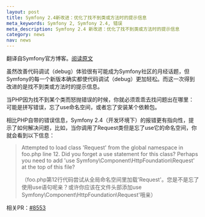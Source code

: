 ```yaml
---
layout: post
title: Symfony 2.4新改进：优化了找不到类或方法时的提示信息
meta_keywords: Symfony 2, Symfony 2.4, 错误
meta_description: Symfony 2.4 新改进：优化了找不到类或方法时的提示信息
category: news
nav: news
---
```


翻译自Symfony官方博客。[阅读原文](http://symfony.com/blog/new-in-symfony-2-4-better-error-messages-for-missing-classes-and-functions)

虽然改善代码调试（debug）体验很有可能成为Symfony社区的月经话题，但Symfony的每一个新版本确实都使代码调试（debug）更加轻松。而这一次得到改进的是找不到类或方法时的提示信息。

当PHP因为找不到某个类而怒抛错误的时候，你就必须乖乖去找问题出在哪里：可能是拼写错误，忘了use命名空间，或者忘了安装某个依赖包。

相比PHP自带的错误信息，Symfony 2.4（开发环境下）的报错更有指向性，提示了如何解决问题，比如，当你调用了Request类但是忘了use它的命名空间，你就会看到以下信息：

> Attempted to load class 'Request' from the global namespace in
> foo.php line 12. Did you forget a use statement for this class?
> Perhaps you need to add
> 'use Symfony\Component\HttpFoundation\Request' at the top of
> this file?
>
> （foo.php第12行代码尝试从全局命名空间里加载'Request'。您是不是忘了使用use语句呢亲？或许你应该在文件头部添加use Symfony\Component\HttpFoundation\Request'哦亲）

相关PR：[#8553](https://github.com/symfony/symfony/pull/8553)
